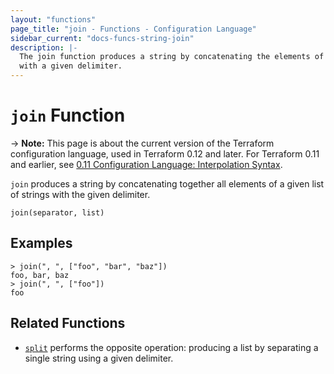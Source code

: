 ```yaml
---
layout: "functions"
page_title: "join - Functions - Configuration Language"
sidebar_current: "docs-funcs-string-join"
description: |-
  The join function produces a string by concatenating the elements of a list
  with a given delimiter.
---
```


# `join` Function

-> **Note:** This page is about the current version of the Terraform
configuration language, used in Terraform 0.12 and later. For Terraform 0.11 and
earlier, see
[0.11 Configuration Language: Interpolation Syntax](../../configuration-0-11/interpolation.html).

`join` produces a string by concatenating together all elements of a given
list of strings with the given delimiter.

```hcl
join(separator, list)
```

## Examples

```
> join(", ", ["foo", "bar", "baz"])
foo, bar, baz
> join(", ", ["foo"])
foo
```

## Related Functions

* [`split`](./split.html) performs the opposite operation: producing a list
  by separating a single string using a given delimiter.
